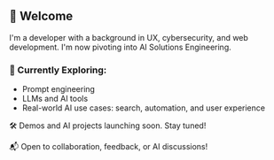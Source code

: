## 👋 Welcome

I'm a developer with a background in UX, cybersecurity, and web development. I'm now pivoting into AI Solutions Engineering.  

### 🌱 Currently Exploring:
- Prompt engineering
- LLMs and AI tools
- Real-world AI use cases: search, automation, and user experience

🛠️ Demos and AI projects launching soon. Stay tuned!

📬 Open to collaboration, feedback, or AI discussions!

